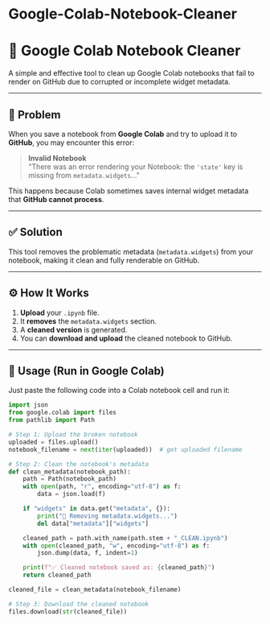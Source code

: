 # Google-Colab-Notebook-Cleaner
# 🧼 Google Colab Notebook Cleaner

A simple and effective tool to clean up Google Colab notebooks that fail to render on GitHub due to corrupted or incomplete widget metadata.

---

## 📌 Problem

When you save a notebook from **Google Colab** and try to upload it to **GitHub**, you may encounter this error:

> **Invalid Notebook**  
> "There was an error rendering your Notebook: the `'state'` key is missing from `metadata.widgets`..."

This happens because Colab sometimes saves internal widget metadata that **GitHub cannot process**.

---

## ✅ Solution

This tool removes the problematic metadata (`metadata.widgets`) from your notebook, making it clean and fully renderable on GitHub.

---

## ⚙️ How It Works

1. **Upload** your `.ipynb` file.
2. It **removes** the `metadata.widgets` section.
3. A **cleaned version** is generated.
4. You can **download and upload** the cleaned notebook to GitHub.

---

## 🚀 Usage (Run in Google Colab)

Just paste the following code into a Colab notebook cell and run it:

```python
import json
from google.colab import files
from pathlib import Path

# Step 1: Upload the broken notebook
uploaded = files.upload()
notebook_filename = next(iter(uploaded))  # get uploaded filename

# Step 2: Clean the notebook's metadata
def clean_metadata(notebook_path):
    path = Path(notebook_path)
    with open(path, "r", encoding="utf-8") as f:
        data = json.load(f)

    if "widgets" in data.get("metadata", {}):
        print("🧹 Removing metadata.widgets...")
        del data["metadata"]["widgets"]

    cleaned_path = path.with_name(path.stem + "_CLEAN.ipynb")
    with open(cleaned_path, "w", encoding="utf-8") as f:
        json.dump(data, f, indent=1)

    print(f"✅ Cleaned notebook saved as: {cleaned_path}")
    return cleaned_path

cleaned_file = clean_metadata(notebook_filename)

# Step 3: Download the cleaned notebook
files.download(str(cleaned_file))
